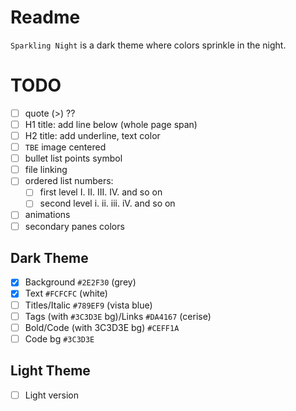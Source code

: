 # Readme

`Sparkling Night` is a dark theme where colors sprinkle in the night.

# TODO

- [ ] quote (>) ??
- [ ] H1 title: add line below (whole page span)
- [ ] H2 title: add underline, text color
- [ ] `TBE` image centered
- [ ] bullet list points symbol
- [ ] file linking
- [ ] ordered list numbers: 
  - [ ] first level I. II. III. IV. and so on
  - [ ] second level i. ii. iii. iV. and so on

- [ ] animations
- [ ] secondary panes colors

## Dark Theme

- [x] Background `#2E2F30` (grey)
- [x] Text `#FCFCFC` (white)
- [ ] Titles/Italic `#789EF9` (vista blue)
- [ ] Tags (with `#3C3D3E` bg)/Links `#DA4167` (cerise)
- [ ] Bold/Code (with 3C3D3E bg) `#CEFF1A`
- [ ] Code bg `#3C3D3E`

## Light Theme

- [ ] Light version